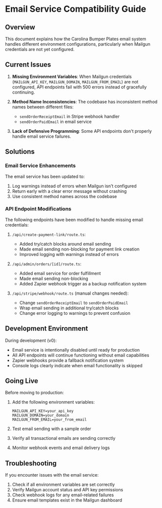 # Email Service Compatibility Guide

## Overview

This document explains how the Carolina Bumper Plates email system handles different environment configurations, particularly when Mailgun credentials are not yet configured.

## Current Issues

1. **Missing Environment Variables**: When Mailgun credentials (`MAILGUN_API_KEY`, `MAILGUN_DOMAIN`, `MAILGUN_FROM_EMAIL`) are not configured, API endpoints fail with 500 errors instead of gracefully continuing.

2. **Method Name Inconsistencies**: The codebase has inconsistent method names between different files:
   - `sendOrderReceiptEmail` in Stripe webhook handler
   - `sendOrderPaidEmail` in email service

3. **Lack of Defensive Programming**: Some API endpoints don't properly handle email service failures.

## Solutions

### Email Service Enhancements

The email service has been updated to:

1. Log warnings instead of errors when Mailgun isn't configured
2. Return early with a clear error message without crashing
3. Use consistent method names across the codebase

### API Endpoint Modifications

The following endpoints have been modified to handle missing email credentials:

1. `/api/create-payment-link/route.ts`:
   - Added try/catch blocks around email sending
   - Made email sending non-blocking for payment link creation
   - Improved logging with warnings instead of errors

2. `/api/admin/orders/[id]/route.ts`:
   - Added email service for order fulfillment
   - Made email sending non-blocking
   - Added Zapier webhook trigger as a backup notification system

3. `/api/stripe/webhook/route.ts` (manual changes needed):
   - Change `sendOrderReceiptEmail` to `sendOrderPaidEmail`
   - Wrap email sending in additional try/catch blocks
   - Change error logging to warnings to prevent confusion

## Development Environment

During development (v0):
- Email service is intentionally disabled until ready for production
- All API endpoints will continue functioning without email capabilities
- Zapier webhooks provide a fallback notification system
- Console logs clearly indicate when email functionality is skipped

## Going Live

Before moving to production:

1. Add the following environment variables:
   ```
   MAILGUN_API_KEY=your_api_key
   MAILGUN_DOMAIN=your_domain
   MAILGUN_FROM_EMAIL=your_from_email
   ```

2. Test email sending with a sample order
3. Verify all transactional emails are sending correctly
4. Monitor webhook events and email delivery logs

## Troubleshooting

If you encounter issues with the email service:

1. Check if all environment variables are set correctly
2. Verify Mailgun account status and API key permissions
3. Check webhook logs for any email-related failures
4. Ensure email templates exist in the Mailgun dashboard
